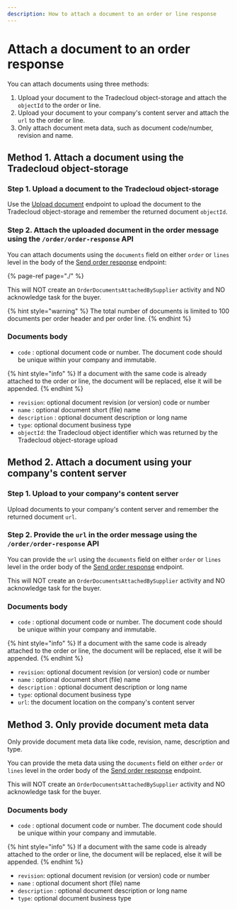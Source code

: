 ```yaml
---
description: How to attach a document to an order or line response
---
```


# Attach a document to an order response

You can attach documents using three methods:

1. Upload your document to the Tradecloud object-storage and attach the `objectId` to the order or line.
2. Upload your document to your company's content server and attach the `url` to the order or line.
3. Only attach document meta data, such as document code/number, revision and name.
   
## Method 1. Attach a document using the Tradecloud object-storage

### Step 1. Upload a document to the Tradecloud object-storage

Use the [Upload document](https://swagger-ui.accp.tradecloud1.com/?url=https://api.accp.tradecloud1.com/v2/object-storage/specs.yaml#/object-storage/uploadDocument) endpoint to upload the document to the Tradecloud object-storage and remember the returned document `objectId`.

### Step 2. Attach the uploaded document in the order message using the `/order/order-response` API

You can attach documents using the `documents` field on either `order` or `lines` level in the body of the [Send order response](https://swagger-ui.accp.tradecloud1.com/?url=https://api.accp.tradecloud1.com/v2/api-connector/specs.yaml#/supplier-endpoints/sendOrderResponseBySupplierRoute) endpoint:

{% page-ref page="./" %}

This will NOT create an `OrderDocumentsAttachedBySupplier` activity and NO acknowledge task for the buyer.

{% hint style="warning" %}
The total number of documents is limited to 100 documents per order header and per order line.
{% endhint %}

### Documents body

* `code` : optional document code or number. The document code should be unique within your company and immutable.

{% hint style="info" %}
If a document with the same code is already attached to the order or line, the document will be replaced, else it will be appended.
{% endhint %}

* `revision`: optional document revision \(or version\) code or number
* `name` : optional document short \(file\) name
* `description` : optional document description or long name
* `type`: optional document business type
* `objectId`: the Tradecloud object identifier which was returned by the Tradecloud object-storage upload

## Method 2. Attach a document using your company's content server

### Step 1. Upload to your company's content server

Upload documents to your company's content server and remember the returned document `url`.

### Step 2. Provide the `url` in the order message using the `/order/order-response` API

You can provide the `url` using the `documents` field on either `order` or `lines` level in the order body of the [Send order response](https://swagger-ui.accp.tradecloud1.com/?url=https://api.accp.tradecloud1.com/v2/api-connector/specs.yaml#/supplier-endpoints/sendOrderResponseBySupplierRoute) endpoint.

This will NOT create an `OrderDocumentsAttachedBySupplier` activity and NO acknowledge task for the buyer.

### Documents body

* `code` : optional document code or number. The document code should be unique within your company and immutable.

{% hint style="info" %}
If a document with the same code is already attached to the order or line, the document will be replaced, else it will be appended.
{% endhint %}

* `revision`: optional document revision \(or version\) code or number
* `name` : optional document short \(file\) name
* `description` : optional document description or long name
* `type`: optional document business type
* `url`: the document location on the company's content server

## Method 3. Only provide document meta data

Only provide document meta data like code, revision, name, description and type.

You can provide the meta data using the `documents` field on either `order` or `lines` level in the order body of the [Send order response](https://swagger-ui.accp.tradecloud1.com/?url=https://api.accp.tradecloud1.com/v2/api-connector/specs.yaml#/supplier-endpoints/sendOrderResponseBySupplierRoute) endpoint.

This will NOT create an `OrderDocumentsAttachedBySupplier` activity and NO acknowledge task for the buyer.

### Documents body

* `code` : optional document code or number. The document code should be unique within your company and immutable.

{% hint style="info" %}
If a document with the same code is already attached to the order or line, the document will be replaced, else it will be appended.
{% endhint %}

* `revision`: optional document revision \(or version\) code or number
* `name` : optional document short \(file\) name
* `description` : optional document description or long name
* `type`: optional document business type
